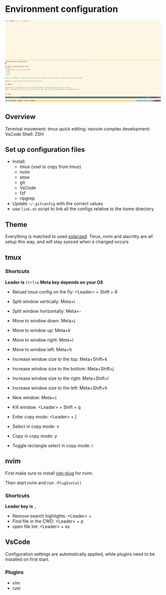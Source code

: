 # Environment configuration

![Screenshot of setup](./Screenshot.png)

## Overview

Terminal movement: tmux
quick editing: neovim
complex development: VsCode
Shell: ZSH

## Set up configuration files

- Install:
	- tmux (xsel to copy from tmux)
	- nvim
	- stow
	- git
	- VsCode
	- fzf
	- ripgrep
- Update `~/.gitconfig` with the correct values
- use `link.sh` script to link all the configs relative to the home directory

## Theme

Everything is matched to used [solarized](https://ethanschoonover.com/solarized/).
Tmux, nvim and alacritty are all setup this way, and will stay synced when a changed occurs

## tmux

### Shortcuts

**Leader is** `Ctrl+a`
**Meta key depends on your OS**

- Reload tmux config on the fly: \<Leader\> + Shift + R
- Split window vertically: Meta+\
- Split window horizontally: Meta+-
- Move to window down: Meta+j
- Move to window up: Meta+k
- Move to window right: Meta+l
- Move to window left: Meta+h
- Increase window size to the top: Meta+Shift+k
- Increase window size to the bottom: Meta+Shift+j
- Increase window size to the right: Meta+Shift+l
- Increase window size to the left: Meta+Shift+h
- New window: Meta+c
- Kill window: \<Leader\> + Shift + q

- Enter copy mode: \<Leader\> + ]
- Select in copy mode: v
- Copy in copy mode: y
- Toggle rectangle select in copy mode: r

## nvim

First make sure to install [vim-plug](https://github.com/junegunn/vim-plug) for nvim.

Then start nvim and run `:PlugInstall`

### Shortcuts

**Leader key is** `,`

- Remove search highlights: \<Leader\> + <space>
- Find file in the CWD: \<Leader\> + p
- open file list: \<Leader\> + ex

## VsCode

Configuration settings are automatically applied, while plugins need to be installed on first start.

### Plugins

- vim
- rust


